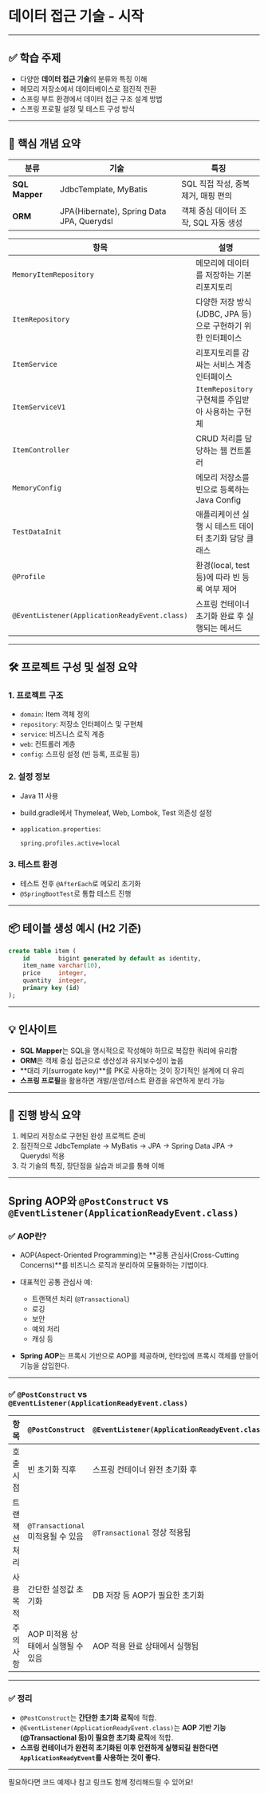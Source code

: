 #  데이터 접근 기술 - 시작

---

## ✅ 학습 주제

* 다양한 **데이터 접근 기술**의 분류와 특징 이해
* 메모리 저장소에서 데이터베이스로 점진적 전환
* 스프링 부트 환경에서 데이터 접근 구조 설계 방법
* 스프링 프로필 설정 및 테스트 구성 방식

---

## 🧩 핵심 개념 요약

| 분류             | 기술                                        | 특징                      |
| -------------- | ----------------------------------------- | ----------------------- |
| **SQL Mapper** | JdbcTemplate, MyBatis                     | SQL 직접 작성, 중복 제거, 매핑 편의 |
| **ORM**        | JPA(Hibernate), Spring Data JPA, Querydsl | 객체 중심 데이터 조작, SQL 자동 생성 |

| 항목                                            | 설명                                     |
| --------------------------------------------- | -------------------------------------- |
| `MemoryItemRepository`                        | 메모리에 데이터를 저장하는 기본 리포지토리                |
| `ItemRepository`                              | 다양한 저장 방식(JDBC, JPA 등)으로 구현하기 위한 인터페이스 |
| `ItemService`                                 | 리포지토리를 감싸는 서비스 계층 인터페이스                |
| `ItemServiceV1`                               | `ItemRepository` 구현체를 주입받아 사용하는 구현체    |
| `ItemController`                              | CRUD 처리를 담당하는 웹 컨트롤러                   |
| `MemoryConfig`                                | 메모리 저장소를 빈으로 등록하는 Java Config          |
| `TestDataInit`                                | 애플리케이션 실행 시 테스트 데이터 초기화 담당 클래스         |
| `@Profile`                                    | 환경(local, test 등)에 따라 빈 등록 여부 제어       |
| `@EventListener(ApplicationReadyEvent.class)` | 스프링 컨테이너 초기화 완료 후 실행되는 메서드             |

---

## 🛠️ 프로젝트 구성 및 설정 요약

### 1. 프로젝트 구조

* `domain`: Item 객체 정의
* `repository`: 저장소 인터페이스 및 구현체
* `service`: 비즈니스 로직 계층
* `web`: 컨트롤러 계층
* `config`: 스프링 설정 (빈 등록, 프로필 등)

### 2. 설정 정보

* Java 11 사용
* build.gradle에서 Thymeleaf, Web, Lombok, Test 의존성 설정
* `application.properties`:

  ```properties
  spring.profiles.active=local
  ```

### 3. 테스트 환경

* 테스트 전후 `@AfterEach`로 메모리 초기화
* `@SpringBootTest`로 통합 테스트 진행

---

## 📦 테이블 생성 예시 (H2 기준)

```sql
create table item (
    id        bigint generated by default as identity,
    item_name varchar(10),
    price     integer,
    quantity  integer,
    primary key (id)
);
```

---

## 💡 인사이트

* **SQL Mapper**는 SQL을 명시적으로 작성해야 하므로 복잡한 쿼리에 유리함
* **ORM**은 객체 중심 접근으로 생산성과 유지보수성이 높음
* \*\*대리 키(surrogate key)\*\*를 PK로 사용하는 것이 장기적인 설계에 더 유리
* **스프링 프로필**을 활용하면 개발/운영/테스트 환경을 유연하게 분리 가능

---

## 🚀 진행 방식 요약

1. 메모리 저장소로 구현된 완성 프로젝트 준비
2. 점진적으로 JdbcTemplate → MyBatis → JPA → Spring Data JPA → Querydsl 적용
3. 각 기술의 특징, 장단점을 실습과 비교를 통해 이해

---

##  Spring AOP와 `@PostConstruct` vs `@EventListener(ApplicationReadyEvent.class)`

### ✅ AOP란?

* AOP(Aspect-Oriented Programming)는 \*\*공통 관심사(Cross-Cutting Concerns)\*\*를 비즈니스 로직과 분리하여 모듈화하는 기법이다.
* 대표적인 공통 관심사 예:

  * 트랜잭션 처리 (`@Transactional`)
  * 로깅
  * 보안
  * 예외 처리
  * 캐싱 등
* **Spring AOP**는 프록시 기반으로 AOP를 제공하며, 런타임에 프록시 객체를 만들어 기능을 삽입한다.

---

### ✅ `@PostConstruct` vs `@EventListener(ApplicationReadyEvent.class)`

| 항목      | `@PostConstruct`           | `@EventListener(ApplicationReadyEvent.class)` |
| ------- | -------------------------- | --------------------------------------------- |
| 호출 시점   | 빈 초기화 직후                   | 스프링 컨테이너 완전 초기화 후                             |
| 트랜잭션 처리 | `@Transactional` 미적용될 수 있음 | `@Transactional` 정상 적용됨                       |
| 사용 목적   | 간단한 설정값 초기화                | DB 저장 등 AOP가 필요한 초기화                          |
| 주의 사항   | AOP 미적용 상태에서 실행될 수 있음      | AOP 적용 완료 상태에서 실행됨                            |

---

### ✅ 정리

* `@PostConstruct`는 **간단한 초기화 로직**에 적합.
* `@EventListener(ApplicationReadyEvent.class)`는 **AOP 기반 기능(@Transactional 등)이 필요한 초기화 로직**에 적합.
* **스프링 컨테이너가 완전히 초기화된 이후 안전하게 실행되길 원한다면 `ApplicationReadyEvent`를 사용하는 것이 좋다.**

---

필요하다면 코드 예제나 참고 링크도 함께 정리해드릴 수 있어요!


